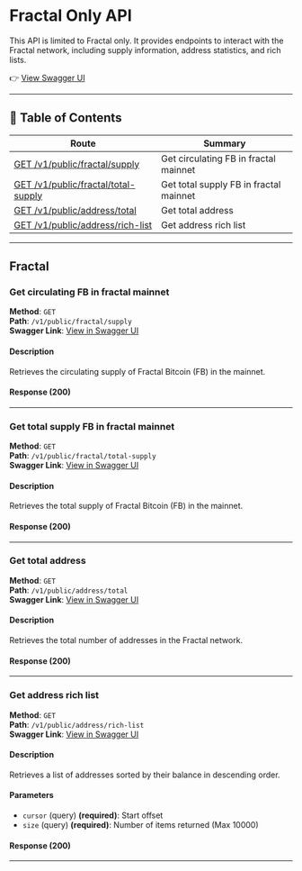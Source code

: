 # Fractal Only API

This API is limited to Fractal only. It provides endpoints to interact with the Fractal network, including supply information, address statistics, and rich lists.

👉 [View Swagger UI](https://open-api.unisat.io/#/)

---
## 📑 Table of Contents

| Route | Summary |
| ----- | ------- |
| [GET /v1/public/fractal/supply](#get-circulating-fb-in-fractal-mainnet) | Get circulating FB in fractal mainnet |
| [GET /v1/public/fractal/total-supply](#get-total-supply-fb-in-fractal-mainnet) | Get total supply FB in fractal mainnet |
| [GET /v1/public/address/total](#get-total-address) | Get total address |
| [GET /v1/public/address/rich-list](#get-address-rich-list) | Get address rich list |

---

## Fractal

### Get circulating FB in fractal mainnet
<a id="get-circulating-fb-in-fractal-mainnet"></a>

**Method**: `GET`  
**Path**: `/v1/public/fractal/supply`  
**Swagger Link**: [View in Swagger UI](https://open-api.unisat.io/#/Fractal/getFractalSupply)  

#### Description
Retrieves the circulating supply of Fractal Bitcoin (FB) in the mainnet.

#### Response (200)


---

### Get total supply FB in fractal mainnet
<a id="get-total-supply-fb-in-fractal-mainnet"></a>

**Method**: `GET`  
**Path**: `/v1/public/fractal/total-supply`  
**Swagger Link**: [View in Swagger UI](https://open-api.unisat.io/#/Fractal/getFractalTotalSupply)  

#### Description
Retrieves the total supply of Fractal Bitcoin (FB) in the mainnet.

#### Response (200)


---

### Get total address
<a id="get-total-address"></a>

**Method**: `GET`  
**Path**: `/v1/public/address/total`  
**Swagger Link**: [View in Swagger UI](https://open-api.unisat.io/#/Fractal/getFractalTotalAddress)  

#### Description
Retrieves the total number of addresses in the Fractal network.

#### Response (200)


---

### Get address rich list
<a id="get-address-rich-list"></a>

**Method**: `GET`  
**Path**: `/v1/public/address/rich-list`  
**Swagger Link**: [View in Swagger UI](https://open-api.unisat.io/#/Fractal/getFractalRichList)  

#### Description
Retrieves a list of addresses sorted by their balance in descending order.

#### Parameters
- `cursor` (query) **(required)**: Start offset
- `size` (query) **(required)**: Number of items returned (Max 10000)

#### Response (200)


---

